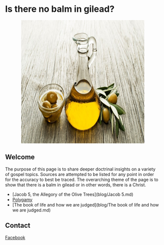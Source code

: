 
# Is there no balm in gilead?

<p class="aligncenter">
    <img src="blog/gilead.jpg" alt="centered image" width="400" height="400"/>
</p>

<style>
.aligncenter {
    text-align: center;
}
</style>

## Welcome
The purpose of this page is to share deeper doctrinal insights on a variety of gospel topics. Sources are attempted to be listed for any point in order for the accuracy to best be traced. The overarching theme of the page is to show that there is a balm in gilead or in other words, there is a Christ. 

- [Jacob 5, the Allegory of the Olive Trees](blog/Jacob 5.md)
- [Polygamy](blog/Polygamy.md)
- [The book of life and how we are judged](blog/The book of life and how we are judged.md)



## Contact


<a href="https://www.facebook.com/porter.moody.33">Facebook</a>

<!-- <img align=”left” src=”blog/facebook.png" alt=”icon | Facebook” width=”21px”/> -->

<!-- 
## Who's Porter Moody??
I'm Porter and I love linear algebra. I think it is the framework for the universe. It has powerful applications in many fields including physics, statitics, chemistry, database architecture, computer science, differential equations. If you want to read more take a gander at this <a href="article/" target="_blank">linear algebra is in all things article</a> -->

<!-- If you want to know more, take a look at <a href="resume/" target="_blank">my resume</a> -->

<!-- # Other Cool Stuff -->
<!--  - Once I had an idea to make a [Facebook Marketplace Project](Facebook Marketplace Project/README.md) -->

<!--  - I'm always plugging <a href="https://open.spotify.com/artist/5cPd79HlwskcQGkXXSpgQA?si=xbSpWU33S1yRsxYCHSzEHw" target="_blank">my music</a> -->





<!-- ### Footer

Last updated: December 2020 -->
